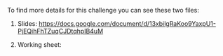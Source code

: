 To find more details for this challenge you can see these two files:

1. Slides: https://docs.google.com/document/d/13xbilgRaKoo9YaxpU1-PjEQihFhTZuqCJDtqhpIB4uM

2. Working sheet: 